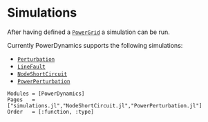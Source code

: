 # Simulations

After having defined a [`PowerGrid`](@ref) a simulation can be run.

Currently PowerDynamics supports the following simulations:
- [`Perturbation`](@ref)
- [`LineFault`](@ref)
- [`NodeShortCircuit`](@ref)
- [`PowerPerturbation`](@ref)

```@autodocs
Modules = [PowerDynamics]
Pages   = ["simulations.jl","NodeShortCircuit.jl","PowerPerturbation.jl"]
Order   = [:function, :type]
```
